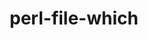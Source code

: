 ---
title: "perl-file-which"
layout: cache
categories: [package, develop]
meta: {"compilers": ["none"], "num_specs": 14, "num_specs_by_stack": {"e4s": 7, "hep": 7, "ml-linux-x86_64-rocm": 7, "root": 14}, "oss": ["ubuntu22.04", "ubuntu24.04"], "platforms": ["linux"], "stacks": ["e4s", "hep", "ml-linux-x86_64-rocm", "root"], "targets": ["x86_64_v3"], "versions": ["1.27"]}
spec_details: [{"compiler": "none", "hash": "72jic4iwvbix7bu3x5snbw6zu6mjq4og", "os": "ubuntu22.04", "platform": "linux", "size": "-", "stacks": ["e4s", "hep", "root"], "target": "x86_64_v3", "variants": ["build_system=perl"], "versions": ["1.27"]}, {"compiler": "none", "hash": "7kabdi6k2xuptwuvoowbq3pobk7qn5c3", "os": "ubuntu22.04", "platform": "linux", "size": "-", "stacks": ["e4s", "hep", "root"], "target": "x86_64_v3", "variants": ["build_system=perl"], "versions": ["1.27"]}, {"compiler": "none", "hash": "dboum4xvul43cwjfqqqxlcpxzobcn3cu", "os": "ubuntu22.04", "platform": "linux", "size": "-", "stacks": ["e4s", "hep", "root"], "target": "x86_64_v3", "variants": ["build_system=perl"], "versions": ["1.27"]}, {"compiler": "none", "hash": "drl3b7tm73hi2zvi2b7lynuru7je7ora", "os": "ubuntu24.04", "platform": "linux", "size": "-", "stacks": ["ml-linux-x86_64-rocm", "root"], "target": "x86_64_v3", "variants": ["build_system=perl"], "versions": ["1.27"]}, {"compiler": "none", "hash": "eyucexoy3mjislak3owgpqx2ftvzlphn", "os": "ubuntu24.04", "platform": "linux", "size": "-", "stacks": ["ml-linux-x86_64-rocm", "root"], "target": "x86_64_v3", "variants": ["build_system=perl"], "versions": ["1.27"]}, {"compiler": "none", "hash": "fsnxdxqw6wtopmeriou2jld6c5nzbk6f", "os": "ubuntu24.04", "platform": "linux", "size": "-", "stacks": ["ml-linux-x86_64-rocm", "root"], "target": "x86_64_v3", "variants": ["build_system=perl"], "versions": ["1.27"]}, {"compiler": "none", "hash": "iyruni4vps7jg55n774gohsfx6tyxk3o", "os": "ubuntu22.04", "platform": "linux", "size": "-", "stacks": ["e4s", "hep", "root"], "target": "x86_64_v3", "variants": ["build_system=perl"], "versions": ["1.27"]}, {"compiler": "none", "hash": "n7wssqrksfszajiugr3fnrte33w52pdu", "os": "ubuntu24.04", "platform": "linux", "size": "-", "stacks": ["ml-linux-x86_64-rocm", "root"], "target": "x86_64_v3", "variants": ["build_system=perl"], "versions": ["1.27"]}, {"compiler": "none", "hash": "t2gmvo44le27ozfwiuoqtg5msnrq7osw", "os": "ubuntu24.04", "platform": "linux", "size": "-", "stacks": ["ml-linux-x86_64-rocm", "root"], "target": "x86_64_v3", "variants": ["build_system=perl"], "versions": ["1.27"]}, {"compiler": "none", "hash": "wbecynbmlqi7t63jvcpzm3333fvs2xtg", "os": "ubuntu22.04", "platform": "linux", "size": "-", "stacks": ["e4s", "hep", "root"], "target": "x86_64_v3", "variants": ["build_system=perl"], "versions": ["1.27"]}, {"compiler": "none", "hash": "x2ktdexe5mf7cb2qtzcbzfnhhmsl3vob", "os": "ubuntu22.04", "platform": "linux", "size": "-", "stacks": ["e4s", "hep", "root"], "target": "x86_64_v3", "variants": ["build_system=perl"], "versions": ["1.27"]}, {"compiler": "none", "hash": "yc3usl3oaupn3qbhpyhhlq4ju3j2i3eh", "os": "ubuntu22.04", "platform": "linux", "size": "-", "stacks": ["e4s", "hep", "root"], "target": "x86_64_v3", "variants": ["build_system=perl"], "versions": ["1.27"]}, {"compiler": "none", "hash": "zcacy3axyfo5huoz3xwv5u2kje2xprnl", "os": "ubuntu24.04", "platform": "linux", "size": "-", "stacks": ["ml-linux-x86_64-rocm", "root"], "target": "x86_64_v3", "variants": ["build_system=perl"], "versions": ["1.27"]}, {"compiler": "none", "hash": "znxopmwcpegwavl7457mxshge664iiru", "os": "ubuntu24.04", "platform": "linux", "size": "-", "stacks": ["ml-linux-x86_64-rocm", "root"], "target": "x86_64_v3", "variants": ["build_system=perl"], "versions": ["1.27"]}]
---